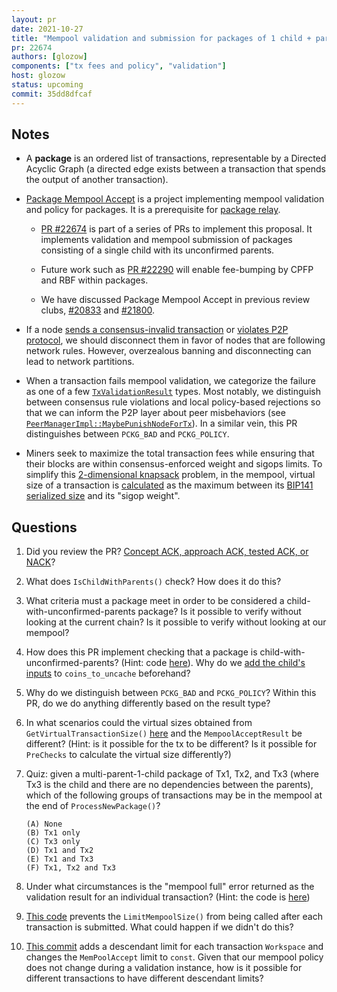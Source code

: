 ```yaml
---
layout: pr
date: 2021-10-27
title: "Mempool validation and submission for packages of 1 child + parents"
pr: 22674
authors: [glozow]
components: ["tx fees and policy", "validation"]
host: glozow
status: upcoming
commit: 35dd8dfcaf
---
```


## Notes

* A **package** is an ordered list of transactions, representable by a Directed Acyclic Graph (a
  directed edge exists between a transaction that spends the output of another transaction).

* [Package Mempool Accept](https://gist.github.com/glozow/dc4e9d5c5b14ade7cdfac40f43adb18a) is a
  project implementing mempool validation and policy for packages. It is a prerequisite for [package
relay](https://bitcoinops.org/en/topics/package-relay/).

   - [PR #22674](https://github.com/bitcoin/bitcoin/pull/22674) is part of a series of PRs to
     implement this proposal. It implements validation and mempool submission of packages consisting
     of a single child with its unconfirmed parents.

   - Future work such as [PR #22290](https://github.com/bitcoin/bitcoin/pull/22290) will enable
     fee-bumping by CPFP and RBF within packages.

   - We have discussed Package Mempool Accept in previous review clubs, [#20833](/20833) and
     [#21800](/21800).

* If a node [sends a consensus-invalid
  transaction](https://github.com/bitcoin/bitcoin/blob/88fc7950f8db5f13a6b259819aced2e3db7ff4d8/src/net_processing.cpp#L1399)
or [violates P2P protocol](https://github.com/bitcoin/bitcoin/blob/88fc7950f8db5f13a6b259819aced2e3db7ff4d8/src/net_processing.cpp#L3903-L3907), we should disconnect them in favor of nodes that are following network rules.  However, overzealous banning and disconnecting can lead to network partitions.

* When a transaction fails mempool validation, we categorize the failure as one of a few
  [`TxValidationResult`](https://github.com/bitcoin/bitcoin/blob/88fc7950f8db5f13a6b259819aced2e3db7ff4d8/src/consensus/validation.h#L24)
types. Most notably, we distinguish between consensus rule violations and local policy-based
rejections so that we can inform the P2P layer about peer misbehaviors (see
[`PeerManagerImpl::MaybePunishNodeForTx`](https://github.com/bitcoin/bitcoin/blob/master/src/net_processing.cpp#L1393-L1418)).
In a similar vein, this PR distinguishes between `PCKG_BAD` and `PCKG_POLICY`.

* Miners seek to maximize the total transaction fees while ensuring that their blocks are within
  consensus-enforced weight and sigops limits. To simplify this [2-dimensional
knapsack](https://en.wikipedia.org/wiki/Knapsack_problem#Multi-dimensional_knapsack_problem) problem,
in the mempool, virtual size of a transaction is
[calculated](https://github.com/bitcoin/bitcoin/blob/94f83534e4b771944af7d9ed0f40746f392eb75e/src/policy/policy.cpp#L282)
as the maximum between its [BIP141 serialized
size](https://github.com/bitcoin/bips/blob/1f0b563738199ca60d32b4ba779797fc97d040fe/bip-0141.mediawiki#transaction-size-calculations) and
its "sigop weight".

## Questions

1. Did you review the PR? [Concept ACK, approach ACK, tested ACK, or NACK](https://github.com/bitcoin/bitcoin/blob/master/CONTRIBUTING.md#peer-review)?

2. What does `IsChildWithParents()` check? How does it do this?

3. What criteria must a package meet in order to be considered a child-with-unconfirmed-parents
package? Is it possible to verify without looking at the current chain? Is it possible to verify
without looking at our mempool?

4. How does this PR implement checking that a package is child-with-unconfirmed-parents? (Hint: code
   [here](https://github.com/bitcoin-core-review-club/bitcoin/blob/306a0f6f14972d73281a022d67775a5485d563c7/src/validation.cpp#L1244-L1247)).
Why do we [add the child's
inputs](https://github.com/bitcoin-core-review-club/bitcoin/blob/306a0f6f14972d73281a022d67775a5485d563c7/src/validation.cpp#L1234-L1239) to `coins_to_uncache` beforehand?

5. Why do we distinguish between `PCKG_BAD` and `PCKG_POLICY`? Within this PR, do we do anything
differently based on the result type?

6. In what scenarios could the virtual sizes obtained from `GetVirtualTransactionSize()` [here](https://github.com/bitcoin-core-review-club/bitcoin/commit/78d3665a6d9663cdad188243c6be7e8e9e9ece4e#diff-a58e7bb9d9a8a0287c0b7281d99da4e79b6f8c2a5780c24c6d76c14212c48640L981) and
the `MempoolAcceptResult` be different? (Hint: is it possible for the tx to be different? Is it
possible for `PreChecks` to calculate the virtual size differently?)

7. Quiz: given a multi-parent-1-child package of Tx1, Tx2, and Tx3 (where Tx3 is the child and there
are no dependencies between the parents), which of the following groups of transactions may be in
the mempool at the end of `ProcessNewPackage()`?

   ```
   (A) None
   (B) Tx1 only
   (C) Tx3 only
   (D) Tx1 and Tx2
   (E) Tx1 and Tx3
   (F) Tx1, Tx2 and Tx3
   ```

8. Under what circumstances is the "mempool full" error returned as the validation result for an individual
transaction? (Hint: the code is
[here](https://github.com/bitcoin/bitcoin/blob/88fc7950f8db5f13a6b259819aced2e3db7ff4d8/src/validation.cpp#L912))

9. [This code](https://github.com/bitcoin-core-review-club/bitcoin/commit/b6b712fc599889b79151317289d2b172e1aa711b#diff-97c3a52bc5fad452d82670a7fd291800bae20c7bc35bb82686c2c0a4ea7b5b98R1017)
prevents the `LimitMempoolSize()` from being called after each transaction is submitted.  What could
happen if we didn't do this?

10. [This commit](https://github.com/bitcoin-core-review-club/bitcoin/commit/70c0f6b7a7e01ca4d7993ce08ba9b051d1175be5) adds a descendant limit for each transaction `Workspace` and changes the `MemPoolAccept`
limit to `const`. Given that our mempool policy does not change during a validation instance, how is
it possible for different transactions to have different descendant limits?

<!-- TODO: After meeting, uncomment and add meeting log between the irc tags
## Meeting Log

{% irc %}
{% endirc %}
-->
